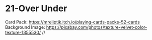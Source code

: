 # 21-Over Under

Card Pack:
https://mreliptik.itch.io/playing-cards-packs-52-cards
Background Image:
https://pixabay.com/photos/texture-velvet-color-texture-1355530/
//